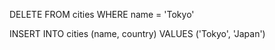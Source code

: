 DELETE FROM cities WHERE name = 'Tokyo'

INSERT INTO cities (name, country) VALUES ('Tokyo', 'Japan')